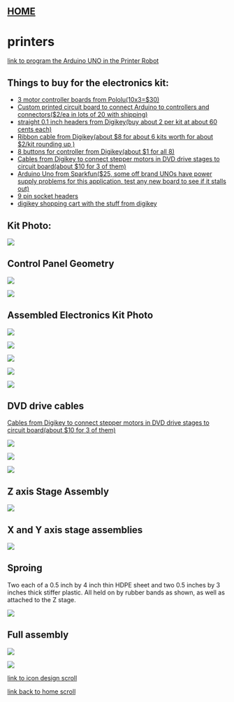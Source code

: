 ## [HOME](scrolls/home)

# printers
 
[link to program the Arduino UNO in the Printer Robot](arduino.html)

## Things to buy for the electronics kit:

 - [3 motor controller boards from Pololu(10x3=$30)](https://www.pololu.com/product/2966)
 - [Custom printed circuit board to connect Arduino to controllers and connectors($2/ea in lots of 20 with shipping)](https://www.pcbway.com/project/shareproject/Trash_Robot_main__brain__board.html)
 - [straight 0.1 inch headers from Digikey(buy about 2 per kit at about 60 cents each)](https://www.digikey.com/en/products/detail/chip-quik-inc/HDR100IMP40M-G-V-TH/5978197)
 - [Ribbon cable from Digikey(about $8 for about 6 kits worth for about $2/kit rounding up )](https://www.digikey.com/en/products/detail/assmann-wsw-components/AWG28-20-F-1-300-R/2391636)
 - [8 buttons for controller from Digikey(about $1 for all 8)](https://www.digikey.com/en/products/detail/te-connectivity-alcoswitch-switches/FSM2JRT/529664)
 - [Cables from Digikey to connect stepper motors in DVD drive stages to circuit board(about $10 for 3 of them)](https://www.digikey.com/en/products/detail/molex/2177971043/14637940)
 - [Arduino Uno from Sparkfun($25, some off brand UNOs have power supply problems for this application, test any new board to see if it stalls out)](https://www.sparkfun.com/products/11021)
 - [9 pin socket headers](https://www.digikey.com/en/products/detail/samtec-inc/SSQ-109-03-T-S/1111949)
 - [digikey shopping cart with the stuff from digikey](https://www.digikey.com/short/05h35ddd)

## Kit Photo:

![](https://raw.githubusercontent.com/LafeLabs/geometronmagic/main/cube/uploadimages/kit.jpg)

## Control Panel Geometry

[![](https://raw.githubusercontent.com/LafeLabs/hypercube/main/symbolfeed/controller.svg)](https://raw.githubusercontent.com/LafeLabs/hypercube/main/symbolfeed/controller.svg)

![](https://raw.githubusercontent.com/LafeLabs/geometronmagic/main/cube/uploadimages/controller-outside.jpg)

## Assembled Electronics Kit Photo

![](https://raw.githubusercontent.com/LafeLabs/hypercube/main/uploadimages/assembledkit.jpg)

![](https://raw.githubusercontent.com/LafeLabs/geometronmagic/main/cube/uploadimages/brain-assembly.jpg)

![](https://raw.githubusercontent.com/LafeLabs/hypercube/main/uploadimages/bottomcutout,jpg)

![](https://i.imgur.com/hz4C54Y.jpg)

![](https://i.imgur.com/hz4C54Y.jpg)

##  DVD drive cables

[Cables from Digikey to connect stepper motors in DVD drive stages to circuit board(about $10 for 3 of them)](https://www.digikey.com/en/products/detail/molex/2177971043/14637940)

![](https://raw.githubusercontent.com/LafeLabs/hypercube/main/uploadimages/stagesraw.png)

![](https://i.imgur.com/zvVKp6T.jpg)

![](https://i.imgur.com/7KoLTuc.jpg)


## Z axis Stage Assembly


![](https://raw.githubusercontent.com/LafeLabs/hypercube/main/uploadimages/zbase.jpg)

## X and Y axis stage assemblies

![](https://raw.githubusercontent.com/LafeLabs/hypercube/main/uploadimages/xystages.jpg)

## Sproing

Two each of a 0.5 inch by 4 inch thin HDPE sheet and two 0.5 inches by 3 inches thick stiffer plastic.  All held on by rubber bands as shown, as well as attached to the Z stage.

![](https://raw.githubusercontent.com/LafeLabs/hypercube/main/uploadimages/sproing.jpg)
 

## Full assembly

![](https://raw.githubusercontent.com/LafeLabs/hypercube/main/uploadimages/printertower.jpg)

![](https://raw.githubusercontent.com/LafeLabs/hypercube/main/uploadimages/fullprinter.jpg)

[link to icon design scroll](scrolls/icons)

[link back to home scroll](scrolls/home)

 
